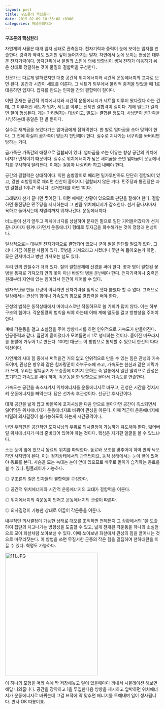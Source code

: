 ```yaml
---
layout: post
title: 구조론의 핵심원리
date: 2015-02-09 18:33:08 +0900
categories: 깨달음의대화
---
```

**구조론의 핵심원리** 

  


자연계의 사물은 대개 입자 상태로 관측된다. 전자기력과 중력이 눈에 보이는 입자를 연출한다. 강력과 약력도 있지만 깊이 들어가지는 말자. 자연에서 눈에 보이는 현상은 대부분 전자기력이다. 양자단위에서 물질의 스핀에 의해 방향성이 생겨 전하가 이동하기 쉬운 상태로 정렬하는 것이 물질의 결합력을 구성한다. 

  


전문가는 다르게 말하겠지만 대충 공간적 위치에너지와 시간적 운동에너지의 교차로 보면 된다. 공간과 시간이 세트를 이룬다. 그 세트가 외부에서 물리적 충격을 받았을 때 1로 대응하면 입자다. 입자를 만드는 인자들 간의 결합력이 질이다. 

  


어떤 존재는 공간적 위치에너지와 시간적 운동에너지가 세트를 이루어 왔다갔다 하는 건데, 그 이루어진 세트가 입자, 세트를 이루는 전제인 결합력이 질이다. 계에 밀도가 걸리면 질이 형성된다. 계는 가리켜지는 대상이고, 밀도는 결합된 정도다. 사냥꾼이 곰가족을 사냥하는데 총알은 한 발 뿐이다. 

  


실수로 새끼곰을 쏘았다가는 엄마곰에게 잡혀먹힌다. 한 발로 엄마곰을 쏘아 맞혀야 한다. 그 전에 확실히 곰가족이 맞는지 판단해야 한다. 실수로 지나가는 너구리를 쏴버리면 망하는 거다. 

  


곰가족은 가족간의 애정으로 결합되어 있다. 엄마곰을 쏘는 이유는 항상 공간의 위치에너지가 먼저이기 때문이다. 실수로 위치에너지가 낮은 새끼곰을 쏘면 엄마곰이 운동에너지를 구사하여 달려든다. 이때는 걸음아 나살려라 하고 내빼야 한다. 

  


공간의 결합력은 상대적이다. 약한 솜방망이로 때리면 밀가루반죽도 단단히 결합되어 있고, 강한 쇠방망이로 때리면 산산이 흩어지니 결합되지 않은 거다. 민주당과 통진당은 과연 결합된 1이냐? 아니다. 선거연대를 하면 1이다. 

  


그래봤자 선거 끝나면 찢어진다. 이런 애매한 상황이 있으므로 판단을 잘해야 한다. 결합하면 통진당은 민주당을 지지하는데 그 만큼 위치에너지가 감소한다. 선거 끝나자마자 욕하고 돌아서는데 저멀리까지 뛰쳐나간다. 운동에너지다. 

  


비노들이 선거 앞두고 위치에너지를 상실하여 문재인 밑으로 일단 기어들어갔다가 선거 끝나자마자 튕겨나가면서 운동에너지 형태로 투자금을 회수해가는 것이 정청래 현상이다. 

  


일상적으로는 대부분 전자기력으로 결합되어 있으니 굳이 질을 판단할 필요가 없다. 그러나 가끔 아둔한 사람이 있다. 꽃병을 가져오라고 시켰더니 꽃만 쏙 뽑아오는가 하면, 꽃은 던져버리고 병만 가져오는 넘도 있다. 

  


우리 안의 안철수가 더러 있다. 질의 결합문제에 신경을 써야 한다. 꽃과 병이 결합된 꽃병을 통째로 가져오되 안의 꽃이 아닌 바깥의 병을 운반해야 한다. 전자기력이나 중력은 원래부터 자연에 있는 힘이라서 인간이 제어할 수 없다. 

  


원자폭탄을 만들 요량이 아니라면 전자기력을 임의로 뗏다 붙였다 할 수 없다. 그러므로 일상에서는 관성의 힘이나 가속도의 힘으로 결합력을 써야 한다. 

  


관성의 법칙은 동적상태에서 마이너스로만 작동하므로 쓸 기회가 많지 않다. 이는 하부구조의 힘이다. 각운동량의 법칙을 써야 하는데 이때 계에 밀도를 걸고 방향성을 주어야 한다. 

  


계에 각운동을 걸고 소실점을 주어 방향제시를 하면 인위적으로 가속도가 만들어진다. 인공중력과 같다. 집단이 흩어졌다가 모여들면서 1로 행세하는 것이다. 흩어진 미꾸라지를 통발에 가두어 1로 만든다. 100만 대군도 이 방법으로 통제할 수 있으니 한신의 다다익선이다. 

  


자연계의 사대 힘 중에서 써먹을건 거의 없고 인위적으로 만들 수 있는 힘은 관성과 가속도이며, 관성은 항우와 같은 힘자랑꾼이 하부구조에 쓰고, 가속도는 한신과 같은 지략가가 쓰며, 우리는 팔뚝굵기가 오승환에 미치지 못하는 즉 알통에서 일단 딸리므로 관성은 포기하고 가속도를 써야 하며, 각운동을 한 방향으로 몰아서 가속도를 연출한다. 

  


가속도는 공간을 축소시켜서 위치에너지를 운동에너지로 바꾸고, 관성은 시간을 정지시켜 운동에너지를 빼먹는다. 답은 선가속 후관성이다. 선공간 후시간이다. 

  


대개 공간을 넓게 잡고 바깥쪽에 포지셔닝한 다음 안으로 몰아가면 공간이 축소되면서 잃어먹은 위치에너지가 운동에너지로 바뀌어 관성을 이룬다. 이때 적군이 운동에너지에 떠밀려 의사결정이 불가능하도록 하는게 시간공격이다. 

  


반면 우리편은 공간적인 포지셔닝의 우위로 의사결정이 가능하게 유도해야 한다. 잃어버릴 위치에너지가 미리 준비되어 있어야 하는 것이다. 핵심은 자기편 얼굴을 볼 수 있느냐다. 

  


소는 눈이 옆에 있으니 동료의 위치를 파악한다. 동료와 보조를 맞추어야 하며 만약 낙오하면 사자밥이 된다. 이는 정지상태에서의 관측법이요, 동적 상태에서는 눈이 앞에 있어야 동료를 본다. 사슴을 모는 늑대는 눈이 앞에 있으므로 배후로 돌아가 습격하는 동료를 볼 수 있다. 팀플레이가 가능하다. 

  


◎ 구조론의 질은 인자들의 결합력을 구성한다.  
      
◎ 공간적 위치에너지와 시간적 운동에너지의 교대가 결합력을 이룬다.  
      
◎ 위치에너지의 각운동이 먼저고 운동에너지의 관성이 따른다.   
      
◎ 의사결정이 가능한 상태로 이끌어 각운동을 이룬다. 

  


내부적인 의사결정이 가능한 상태로 대오를 조직하면 언제든지 그 상황에서의 1을 도출하여 집단의 치고나가는 방향성을 도출할 수 있고, 넓게 전개된 각운동을 하나의 소실점으로 모아 화살처럼 쏘아보낼 수 있다. 이때 쏘아보낸 화살에서 관성의 힘을 끌어내는 것으로 마무리짓는다. 이 방법을 쓰면 무질서한 군중의 작은 힘을 결집하여 천하대란을 이끌 수 있다. 혁명도 가능하다. 

  



<img src="assets/attach/images/198/818/564/111.JPG" alt="111.JPG" width="300" height="397" />   


  


이 하나의 모형을 머리 속에 딱 저장해놓고 일이 있을때마다 꺼내서 시뮬레이션 해보면 해답 나와줍니다. 공간을 장악하고 1을 투입한다음 방향을 제시하고 압박하면 위치에너지가 운동에너지로 바뀌는데 그걸 표적에 딱 맞추면 에너지를 토해내며 일이 성사됩니다. 만사 OK 따봉이죠.
